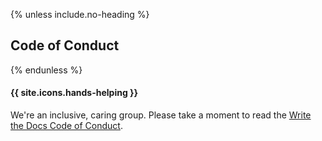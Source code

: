 {% unless include.no-heading %}
<h2>Code of Conduct</h2>
{% endunless %}

<div class="bs-callout bs-callout-info">
    <div class="row">
        <div class="col-1">
            <h4>{{ site.icons.hands-helping }}</h4>
        </div>
        <div class="col-11">
            <p markdown="span">
            We're an inclusive, caring group. Please take a moment to read the <a href="http://www.writethedocs.org/code-of-conduct/">Write the Docs Code of Conduct</a>.
            </p>
        </div>
    </div>
</div>
